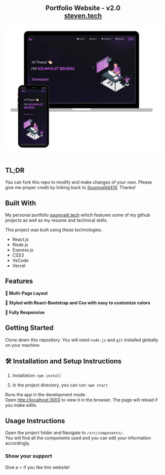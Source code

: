 <h2 align="center">
  Portfolio Website - v2.0<br/>
  <a href="https://stevenk7.vercel.app/" target="_blank">steven.tech</a>
</h2>
<div align="center">
  <img alt="Demo" src="./Images/readme-img1.png" />
</div>

<br/>


## TL;DR

You can fork this repo to modify and make changes of your own. Please give me proper credit by linking back to [Soumyajit4419](https://github.com/assasin-k7/Portfolio). Thanks!

## Built With

My personal portfolio <a href="https://stevenk7.vercel.app/" target="_blank">soumyajit.tech</a> which features some of my github projects as well as my resume and technical skills.<br/>

This project was built using these technologies.

- React.js
- Node.js
- Express.js
- CSS3
- VsCode
- Vercel

## Features

**📖 Multi-Page Layout**

**🎨 Styled with React-Bootstrap and Css with easy to customize colors**

**📱 Fully Responsive**

## Getting Started

Clone down this repository. You will need `node.js` and `git` installed globally on your machine.

## 🛠 Installation and Setup Instructions

1. Installation: `npm install`

2. In the project directory, you can run: `npm start`

Runs the app in the development mode.\
Open [http://localhost:3000](http://localhost:3000) to view it in the browser.
The page will reload if you make edits.

## Usage Instructions

Open the project folder and Navigate to `/src/components/`. <br/>
You will find all the components used and you can edit your information accordingly.

### Show your support

Give a ⭐ if you like this website!


